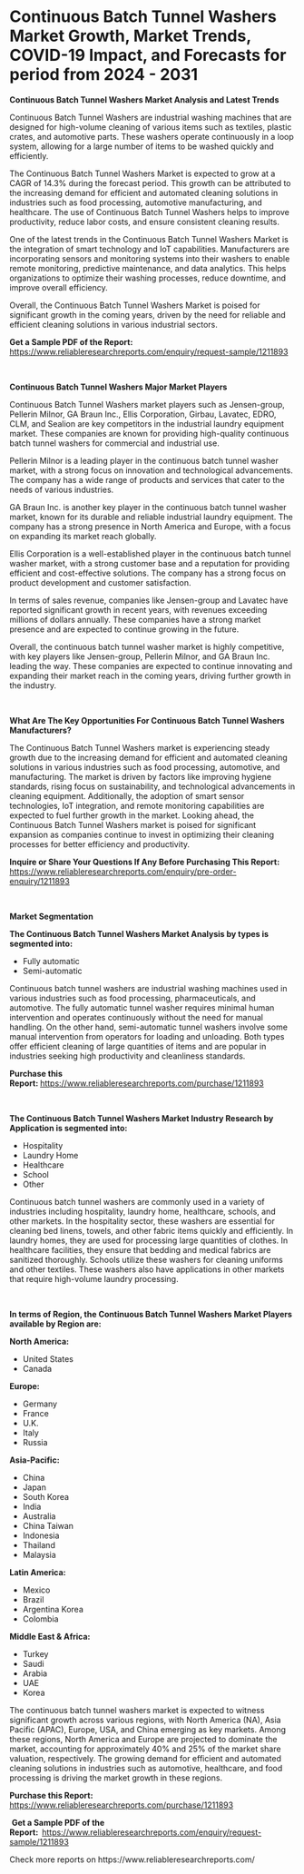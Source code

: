 <p><h1>Continuous Batch Tunnel Washers Market Growth, Market Trends, COVID-19 Impact, and Forecasts for period from 2024 - 2031</h1></p><p><strong>Continuous Batch Tunnel Washers Market Analysis and Latest Trends</strong></p>
<p><p>Continuous Batch Tunnel Washers are industrial washing machines that are designed for high-volume cleaning of various items such as textiles, plastic crates, and automotive parts. These washers operate continuously in a loop system, allowing for a large number of items to be washed quickly and efficiently.</p><p>The Continuous Batch Tunnel Washers Market is expected to grow at a CAGR of 14.3% during the forecast period. This growth can be attributed to the increasing demand for efficient and automated cleaning solutions in industries such as food processing, automotive manufacturing, and healthcare. The use of Continuous Batch Tunnel Washers helps to improve productivity, reduce labor costs, and ensure consistent cleaning results.</p><p>One of the latest trends in the Continuous Batch Tunnel Washers Market is the integration of smart technology and IoT capabilities. Manufacturers are incorporating sensors and monitoring systems into their washers to enable remote monitoring, predictive maintenance, and data analytics. This helps organizations to optimize their washing processes, reduce downtime, and improve overall efficiency.</p><p>Overall, the Continuous Batch Tunnel Washers Market is poised for significant growth in the coming years, driven by the need for reliable and efficient cleaning solutions in various industrial sectors.</p></p>
<p><strong>Get a Sample PDF of the Report:&nbsp;</strong> <a href="https://www.reliableresearchreports.com/enquiry/request-sample/1211893">https://www.reliableresearchreports.com/enquiry/request-sample/1211893</a></p>
<p>&nbsp;</p>
<p><strong>Continuous Batch Tunnel Washers Major Market Players</strong></p>
<p><p>Continuous Batch Tunnel Washers market players such as Jensen-group, Pellerin Milnor, GA Braun Inc., Ellis Corporation, Girbau, Lavatec, EDRO, CLM, and Sealion are key competitors in the industrial laundry equipment market. These companies are known for providing high-quality continuous batch tunnel washers for commercial and industrial use.</p><p>Pellerin Milnor is a leading player in the continuous batch tunnel washer market, with a strong focus on innovation and technological advancements. The company has a wide range of products and services that cater to the needs of various industries.</p><p>GA Braun Inc. is another key player in the continuous batch tunnel washer market, known for its durable and reliable industrial laundry equipment. The company has a strong presence in North America and Europe, with a focus on expanding its market reach globally.</p><p>Ellis Corporation is a well-established player in the continuous batch tunnel washer market, with a strong customer base and a reputation for providing efficient and cost-effective solutions. The company has a strong focus on product development and customer satisfaction.</p><p>In terms of sales revenue, companies like Jensen-group and Lavatec have reported significant growth in recent years, with revenues exceeding millions of dollars annually. These companies have a strong market presence and are expected to continue growing in the future.</p><p>Overall, the continuous batch tunnel washer market is highly competitive, with key players like Jensen-group, Pellerin Milnor, and GA Braun Inc. leading the way. These companies are expected to continue innovating and expanding their market reach in the coming years, driving further growth in the industry.</p></p>
<p>&nbsp;</p>
<p><strong>What Are The Key Opportunities For Continuous Batch Tunnel Washers Manufacturers?</strong></p>
<p><p>The Continuous Batch Tunnel Washers market is experiencing steady growth due to the increasing demand for efficient and automated cleaning solutions in various industries such as food processing, automotive, and manufacturing. The market is driven by factors like improving hygiene standards, rising focus on sustainability, and technological advancements in cleaning equipment. Additionally, the adoption of smart sensor technologies, IoT integration, and remote monitoring capabilities are expected to fuel further growth in the market. Looking ahead, the Continuous Batch Tunnel Washers market is poised for significant expansion as companies continue to invest in optimizing their cleaning processes for better efficiency and productivity.</p></p>
<p><strong>Inquire or Share Your Questions If Any Before Purchasing This Report:</strong> <a href="https://www.reliableresearchreports.com/enquiry/pre-order-enquiry/1211893">https://www.reliableresearchreports.com/enquiry/pre-order-enquiry/1211893</a></p>
<p>&nbsp;</p>
<p><strong>Market Segmentation</strong></p>
<p><strong>The Continuous Batch Tunnel Washers Market Analysis by types is segmented into:</strong></p>
<p><ul><li>Fully automatic</li><li>Semi-automatic</li></ul></p>
<p><p>Continuous batch tunnel washers are industrial washing machines used in various industries such as food processing, pharmaceuticals, and automotive. The fully automatic tunnel washer requires minimal human intervention and operates continuously without the need for manual handling. On the other hand, semi-automatic tunnel washers involve some manual intervention from operators for loading and unloading. Both types offer efficient cleaning of large quantities of items and are popular in industries seeking high productivity and cleanliness standards.</p></p>
<p><strong>Purchase this Report:&nbsp;</strong><a href="https://www.reliableresearchreports.com/purchase/1211893">https://www.reliableresearchreports.com/purchase/1211893</a></p>
<p>&nbsp;</p>
<p><strong>The Continuous Batch Tunnel Washers Market Industry Research by Application is segmented into:</strong></p>
<p><ul><li>Hospitality</li><li>Laundry Home</li><li>Healthcare</li><li>School</li><li>Other</li></ul></p>
<p><p>Continuous batch tunnel washers are commonly used in a variety of industries including hospitality, laundry home, healthcare, schools, and other markets. In the hospitality sector, these washers are essential for cleaning bed linens, towels, and other fabric items quickly and efficiently. In laundry homes, they are used for processing large quantities of clothes. In healthcare facilities, they ensure that bedding and medical fabrics are sanitized thoroughly. Schools utilize these washers for cleaning uniforms and other textiles. These washers also have applications in other markets that require high-volume laundry processing.</p></p>
<p>&nbsp;</p>
<p><strong>In terms of Region, the Continuous Batch Tunnel Washers Market Players available by Region are:</strong></p>
<p>
    <p> <strong> North America: </strong>
        <ul>
            <li>United States</li>
            <li>Canada</li>
        </ul>
        </p> 
    <p> <strong> Europe: </strong>
        <ul>
            <li>Germany</li>
            <li>France</li>
            <li>U.K.</li>
            <li>Italy</li>
            <li>Russia</li>
        </ul>
        </p> 
    <p> <strong> Asia-Pacific: </strong>
        <ul>
            <li>China</li>
            <li>Japan</li>
            <li>South Korea</li>
            <li>India</li>
            <li>Australia</li>
            <li>China Taiwan</li>
            <li>Indonesia</li>
            <li>Thailand</li>
            <li>Malaysia</li>
        </ul>
        </p> 
    <p> <strong> Latin America: </strong>
        <ul>
            <li>Mexico</li>
            <li>Brazil</li>
            <li>Argentina Korea</li>
            <li>Colombia</li>
        </ul>
        </p> 
    <p> <strong> Middle East & Africa: </strong>
        <ul>
            <li>Turkey</li>
            <li>Saudi</li>
            <li>Arabia</li>
            <li>UAE</li>
            <li>Korea</li>
        </ul>
    </p>
    </p>
<p><p>The continuous batch tunnel washers market is expected to witness significant growth across various regions, with North America (NA), Asia Pacific (APAC), Europe, USA, and China emerging as key markets. Among these regions, North America and Europe are projected to dominate the market, accounting for approximately 40% and 25% of the market share valuation, respectively. The growing demand for efficient and automated cleaning solutions in industries such as automotive, healthcare, and food processing is driving the market growth in these regions.</p></p>
<p><strong>Purchase this Report: </strong><a href="https://www.reliableresearchreports.com/purchase/1211893">https://www.reliableresearchreports.com/purchase/1211893</a></p>
<p>&nbsp;<strong>Get a Sample PDF of the Report:&nbsp;&nbsp;</strong><a href="https://www.reliableresearchreports.com/enquiry/request-sample/1211893">https://www.reliableresearchreports.com/enquiry/request-sample/1211893</a></p>
<p><strong></strong></p>
<p>Check more reports on https://www.reliableresearchreports.com/</p>